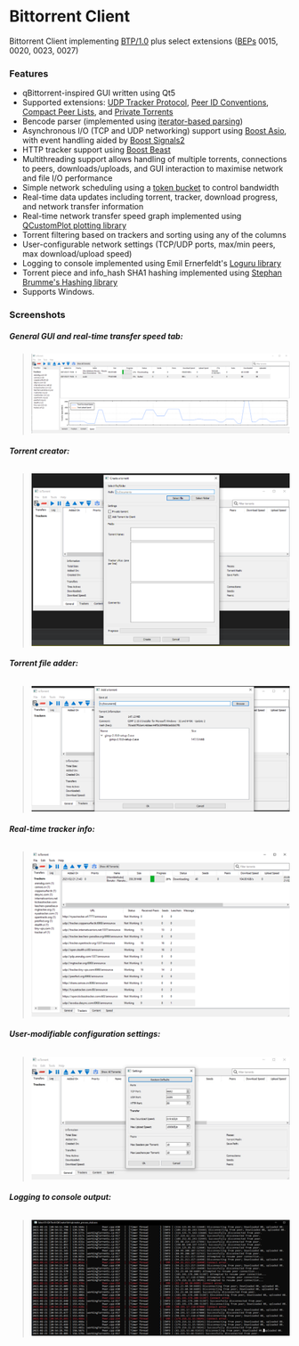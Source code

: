 # Bittorrent Client
Bittorrent Client implementing [BTP/1.0](https://wiki.theory.org/BitTorrentSpecification) plus select extensions ([BEPs](https://www.bittorrent.org/beps/bep_0000.html) 0015, 0020, 0023, 0027)

### Features
* qBittorrent-inspired GUI written using Qt5
* Supported extensions: [UDP Tracker Protocol](https://www.bittorrent.org/beps/bep_0015.html), [Peer ID Conventions](https://www.bittorrent.org/beps/bep_0020.html), [Compact Peer Lists](https://www.bittorrent.org/beps/bep_0023.html), and [Private Torrents](https://www.bittorrent.org/beps/bep_0027.html)
* Bencode parser (implemented using [iterator-based parsing](https://gist.github.com/ambarishsatheesh/14b5122f0767944e19b4636800db4d75))
* Asynchronous I/O (TCP and UDP networking) support using [Boost Asio](https://www.boost.org/doc/libs/1_72_0/doc/html/boost_asio/overview.html), with event handling aided by [Boost Signals2](https://www.boost.org/doc/libs/1_72_0/doc/html/signals2.html)
* HTTP tracker support using [Boost Beast](https://github.com/boostorg/beast)
* Multithreading support allows handling of multiple torrents, connections to peers, downloads/uploads, and GUI interaction to maximise network and file I/O performance
* Simple network scheduling using a [token bucket](https://en.wikipedia.org/wiki/Token_bucket) to control bandwidth 
* Real-time data updates including torrent, tracker, download progress, and network transfer information
* Real-time network transfer speed graph implemented using [QCustomPlot plotting library](https://www.qcustomplot.com/)
* Torrent filtering based on trackers and sorting using any of the columns
* User-configurable network settings (TCP/UDP ports, max/min peers, max download/upload speed)
* Logging to console implemented using Emil Ernerfeldt's [Loguru library](https://github.com/emilk/loguru)
* Torrent piece and info_hash SHA1 hashing implemented using [Stephan Brumme's Hashing library](https://github.com/stbrumme/hash-library)
* Supports Windows.

### Screenshots

##### __*General GUI and real-time transfer speed tab:*__
>![](/screenshots/screenshot1.png)

###### __*Torrent creator:*__
>![](/screenshots/creator.png)

###### __*Torrent file adder:*__
>![](/screenshots/addTorrent.png)

###### __*Real-time tracker info:*__
>![](/screenshots/trackers.png)

###### __*User-modifiable configuration settings:*__
>![](/screenshots/settings.jpg)

###### __*Logging to console output:*__
>![](/screenshots/console.png)
